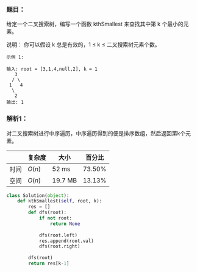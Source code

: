 ### 题目：
给定一个二叉搜索树，编写一个函数 kthSmallest 来查找其中第 k 个最小的元素。

说明：
你可以假设 k 总是有效的，1 ≤ k ≤ 二叉搜索树元素个数。
```
示例 1:

输入: root = [3,1,4,null,2], k = 1
   3
  / \
 1   4
  \
   2
输出: 1
```

### 解析1：
对二叉搜索树进行中序遍历，中序遍历得到的便是排序数组，然后返回第k个元素。

|  |复杂度|大小|百分比|
|--|--|--|--|
|时间|$O(n)$|52 ms|73.50%|
|空间|$O(n)$|19.7 MB|13.13%|


```python
class Solution(object):
    def kthSmallest(self, root, k):
        res = []
        def dfs(root):
            if not root:
                return None
            
            dfs(root.left)
            res.append(root.val)
            dfs(root.right)
        
        dfs(root)
        return res[k-1]
```
